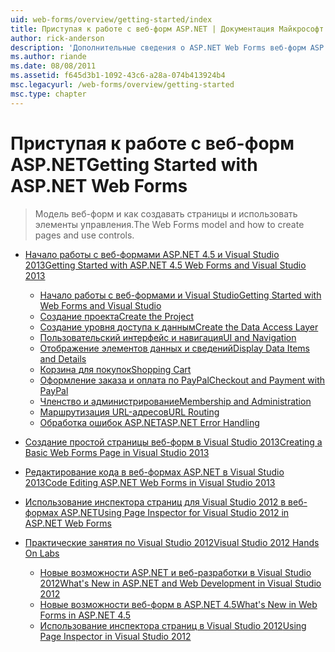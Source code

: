 ```yaml
---
uid: web-forms/overview/getting-started/index
title: Приступая к работе с веб-форм ASP.NET | Документация Майкрософт
author: rick-anderson
description: 'Дополнительные сведения о ASP.NET Web Forms веб-форм ASP.NET позволяет создавать динамические веб-сайты с помощью знакомой модели перетаскивания и вставки, основанную на событиях. Рабочую область конструирования и hund...'
ms.author: riande
ms.date: 08/08/2011
ms.assetid: f645d3b1-1092-43c6-a28a-074b413924b4
msc.legacyurl: /web-forms/overview/getting-started
msc.type: chapter
---
```

<a name="getting-started-with-aspnet-web-forms"></a><span data-ttu-id="51267-104">Приступая к работе с веб-форм ASP.NET</span><span class="sxs-lookup"><span data-stu-id="51267-104">Getting Started with ASP.NET Web Forms</span></span>
====================
> <span data-ttu-id="51267-105">Модель веб-форм и как создавать страницы и использовать элементы управления.</span><span class="sxs-lookup"><span data-stu-id="51267-105">The Web Forms model and how to create pages and use controls.</span></span>


- [<span data-ttu-id="51267-106">Начало работы с веб-формами ASP.NET 4.5 и Visual Studio 2013</span><span class="sxs-lookup"><span data-stu-id="51267-106">Getting Started with ASP.NET 4.5 Web Forms and Visual Studio 2013</span></span>](getting-started-with-aspnet-45-web-forms/index.md)

    - [<span data-ttu-id="51267-107">Начало работы с веб-формами и Visual Studio</span><span class="sxs-lookup"><span data-stu-id="51267-107">Getting Started with Web Forms and Visual Studio</span></span>](getting-started-with-aspnet-45-web-forms/introduction-and-overview.md)
    - [<span data-ttu-id="51267-108">Создание проекта</span><span class="sxs-lookup"><span data-stu-id="51267-108">Create the Project</span></span>](getting-started-with-aspnet-45-web-forms/create-the-project.md)
    - [<span data-ttu-id="51267-109">Создание уровня доступа к данным</span><span class="sxs-lookup"><span data-stu-id="51267-109">Create the Data Access Layer</span></span>](getting-started-with-aspnet-45-web-forms/create_the_data_access_layer.md)
    - [<span data-ttu-id="51267-110">Пользовательский интерфейс и навигация</span><span class="sxs-lookup"><span data-stu-id="51267-110">UI and Navigation</span></span>](getting-started-with-aspnet-45-web-forms/ui_and_navigation.md)
    - [<span data-ttu-id="51267-111">Отображение элементов данных и сведений</span><span class="sxs-lookup"><span data-stu-id="51267-111">Display Data Items and Details</span></span>](getting-started-with-aspnet-45-web-forms/display_data_items_and_details.md)
    - [<span data-ttu-id="51267-112">Корзина для покупок</span><span class="sxs-lookup"><span data-stu-id="51267-112">Shopping Cart</span></span>](getting-started-with-aspnet-45-web-forms/shopping-cart.md)
    - [<span data-ttu-id="51267-113">Оформление заказа и оплата по PayPal</span><span class="sxs-lookup"><span data-stu-id="51267-113">Checkout and Payment with PayPal</span></span>](getting-started-with-aspnet-45-web-forms/checkout-and-payment-with-paypal.md)
    - [<span data-ttu-id="51267-114">Членство и администрирование</span><span class="sxs-lookup"><span data-stu-id="51267-114">Membership and Administration</span></span>](getting-started-with-aspnet-45-web-forms/membership-and-administration.md)
    - [<span data-ttu-id="51267-115">Маршрутизация URL-адресов</span><span class="sxs-lookup"><span data-stu-id="51267-115">URL Routing</span></span>](getting-started-with-aspnet-45-web-forms/url-routing.md)
    - [<span data-ttu-id="51267-116">Обработка ошибок ASP.NET</span><span class="sxs-lookup"><span data-stu-id="51267-116">ASP.NET Error Handling</span></span>](getting-started-with-aspnet-45-web-forms/aspnet-error-handling.md)
- [<span data-ttu-id="51267-117">Создание простой страницы веб-форм в Visual Studio 2013</span><span class="sxs-lookup"><span data-stu-id="51267-117">Creating a Basic Web Forms Page in Visual Studio 2013</span></span>](creating-a-basic-web-forms-page.md)
- [<span data-ttu-id="51267-118">Редактирование кода в веб-формах ASP.NET в Visual Studio 2013</span><span class="sxs-lookup"><span data-stu-id="51267-118">Code Editing ASP.NET Web Forms in Visual Studio 2013</span></span>](code-editing-in-web-forms-pages.md)
- [<span data-ttu-id="51267-119">Использование инспектора страниц для Visual Studio 2012 в веб-формах ASP.NET</span><span class="sxs-lookup"><span data-stu-id="51267-119">Using Page Inspector for Visual Studio 2012 in ASP.NET Web Forms</span></span>](using-page-inspector-in-a-visual-studio-11-beta-web-forms-project.md)
- [<span data-ttu-id="51267-120">Практические занятия по Visual Studio 2012</span><span class="sxs-lookup"><span data-stu-id="51267-120">Visual Studio 2012 Hands On Labs</span></span>](hands-on-labs/index.md)

    - [<span data-ttu-id="51267-121">Новые возможности ASP.NET и веб-разработки в Visual Studio 2012</span><span class="sxs-lookup"><span data-stu-id="51267-121">What's New in ASP.NET and Web Development in Visual Studio 2012</span></span>](hands-on-labs/whats-new-in-aspnet-and-web-development-in-visual-studio-2012.md)
    - [<span data-ttu-id="51267-122">Новые возможности веб-форм в ASP.NET 4.5</span><span class="sxs-lookup"><span data-stu-id="51267-122">What's New in Web Forms in ASP.NET 4.5</span></span>](hands-on-labs/whats-new-in-web-forms-in-aspnet-45.md)
    - [<span data-ttu-id="51267-123">Использование инспектора страниц в Visual Studio 2012</span><span class="sxs-lookup"><span data-stu-id="51267-123">Using Page Inspector in Visual Studio 2012</span></span>](hands-on-labs/using-page-inspector-in-visual-studio-2012.md)
